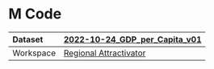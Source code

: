 



# M Code

|Dataset|[2022-10-24_GDP_per_Capita_v01](./../2022-10-24_GDP_per_Capita_v01.md)|
| :--- | :--- |
|Workspace|[Regional Attractivator](../../Workspaces/Regional-Attractivator.md)|
